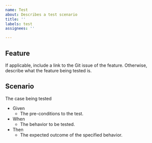 ```yaml
---
name: Test
about: Describes a test scenario
title: ''
labels: test
assignees: ''

---
```


## Feature
If applicable, include a link to the Git issue of the feature. Otherwise, describe what the feature being tested is. 

## Scenario
The case being tested

  * Given
    *  The pre-conditions to the test.
  * When
    * The behavior to be tested.
  * Then
    * The expected outcome of the specified behavior.
